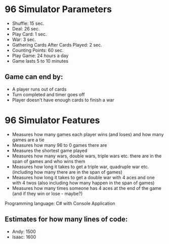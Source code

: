 # 96 Simulator Parameters

* Shuffle: 15 sec.
* Deal: 26 sec.
* Play Card: 1 sec.
* War: 3 sec.
* Gathering Cards After Cards Played: 2 sec.
* Counting Points: 60 sec.
* Play Game: 24 hours a day
* Game lasts 5 to 10 minutes
## Game can end by:
* A player runs out of cards
* Turn completed and timer goes off
* Player doesn't have enough cards to finish a war

# 96 Simulator Features
* Measures how many games each player wins (and loses) and how many games are a tie
* Measures how many 96 to 0 games there are
* Measures the shortest game played
* Measures how many wars, double wars, triple wars etc. there are in the span of games and who wins them
* Measures how long it takes to get a triple war, quadruple war etc. (including how many there are in the span of games)
* Measures how long it takes to get a double war with 4 aces and one with 4 twos (also including how many happen in the span of games)
* Measures how many times someone has 4 aces at the end of the game (and if they win or lose - maybe?)

Programming language: C# with Console Application

## Estimates for how many lines of code:
* Andy: 1500
* Isaac: 1600
